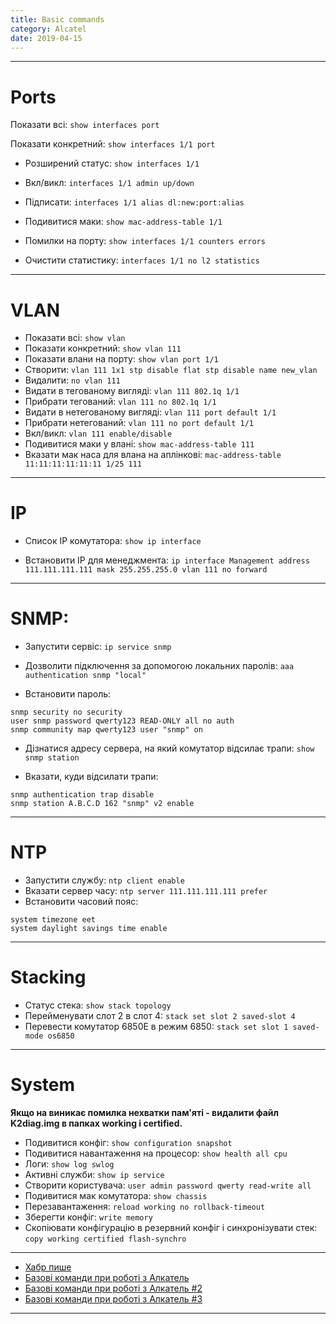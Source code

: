```yaml
---
title: Basic commands
category: Alcatel
date: 2019-04-15
---
```


-----

# Ports

Показати всі:
`show interfaces port`

Показати конкретний:
`show interfaces 1/1 port`

* Розширений статус:
`show interfaces 1/1`

* Вкл/викл:
 `interfaces 1/1 admin up/down`

* Підписати:
 `interfaces 1/1 alias dl:new:port:alias`

* Подивитися маки:
 `show mac-address-table 1/1`

* Помилки на порту:
 `show interfaces 1/1 counters errors `

* Очистити статистику:
 `interfaces 1/1 no l2 statistics`

-----

# VLAN

* Показати всі: `show vlan`
* Показати конкретний: `show vlan 111`
* Показати влани на порту: `show vlan port 1/1`
* Створити: `vlan 111 1x1 stp disable flat stp disable name new_vlan`
* Видалити: `no vlan 111`
* Видати в тегованому вигляді: `vlan 111 802.1q 1/1`
* Прибрати тегований: `vlan 111 no 802.1q 1/1`
* Видати в нетегованому вигляді: `vlan 111 port default 1/1`
* Прибрати нетегований: `vlan 111 no port default 1/1`
* Вкл/викл: `vlan 111 enable/disable`
* Подивитися маки у влані: `show mac-address-table 111`
* Вказати мак наса для влана на аплінкові: `mac-address-table 11:11:11:11:11:11 1/25 111 `

-----

# IP
* Список IP комутатора: `show ip interface`

* Встановити IP для менеджмента: `ip interface Management address 111.111.111.111 mask 255.255.255.0 vlan 111 no forward`

-----

# SNMP:
* Запустити сервіс: `ip service snmp`

* Дозволити підключення за допомогою локальних паролів: `aaa authentication snmp "local"`

* Встановити пароль:
```
snmp security no security
user snmp password qwerty123 READ-ONLY all no auth
snmp community map qwerty123 user "snmp" on
```

* Дізнатися адресу сервера, на який комутатор відсилає трапи: `show snmp station`

* Вказати, куди відсилати трапи:
```
snmp authentication trap disable
snmp station A.B.C.D 162 "snmp" v2 enable
```

-----

# NTP

* Запустити службу: `ntp client enable`
* Вказати сервер часу: `ntp server 111.111.111.111 prefer `
* Встановити часовий пояс:
```
system timezone eet
system daylight savings time enable
```

-----

# Stacking

* Статус стека: `show stack topology`
* Перейменувати слот 2 в слот 4: `stack set slot 2 saved-slot 4`
* Перевести комутатор 6850Е в режим 6850: `stack set slot 1 saved-mode os6850`

-----

# System

**Якщо на виникає помилка нехватки пам'яті - видалити файл K2diag.img в папках working і certified.**

* Подивитися конфіг: `show configuration snapshot `
* Подивитися навантаження на процесор: `show health all cpu`
* Логи: `show log swlog`
* Активні служби: `show ip service`
* Створити користувача: `user admin password qwerty read-write all`
* Подивитися мак комутатора: `show chassis`
* Перезавантаження: `reload working no rollback-timeout `
* Зберегти конфіг: `write memory`
* Скопіювати конфігурацію в резервний конфіг і синхронізувати стек: `copy working certified flash-synchro`

-----

* <a title="Пишуть люди" href="http://habrahabr.ru/sandbox/64738/">Хабр пише</a>
* <a title="Пишуть люди" href="http://it-notepad.ru/%D0%B1%D0%B0%D0%B7%D0%BE%D0%B2%D1%8B%D0%B5-%D0%BA%D0%BE%D0%BC%D0%B0%D0%BD%D0%B4%D1%8B-%D0%BF%D1%80%D0%B8-%D1%80%D0%B0%D0%B1%D0%BE%D1%82%D0%B5-%D1%81-alcatel.html" target="_blank" rel="noopener noreferrer">Базові команди при роботі з Алкатель</a>
* <a title="Пишуть люди" href="http://www.latouche.info/admin/user_guides/omniswitch.html" target="_blank" rel="noopener noreferrer">Базові команди при роботі з Алкатель #2</a>
* <a title="Пишуть люди" href="http://aboutnetworkblog.blogspot.com/2013/05/alcatel-omniswitch.html" target="_blank" rel="noopener noreferrer">Базові команди при роботі з Алкатель #3</a>

-----